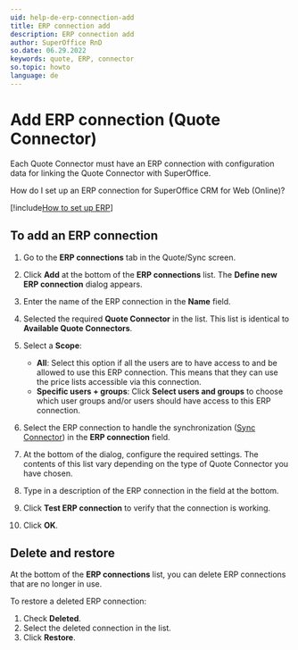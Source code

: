 ```yaml
---
uid: help-de-erp-connection-add
title: ERP connection add
description: ERP connection add
author: SuperOffice RnD
so.date: 06.29.2022
keywords: quote, ERP, connector
so.topic: howto
language: de
---
```


# Add ERP connection (Quote Connector)

Each Quote Connector must have an ERP connection with configuration data for linking the Quote Connector with SuperOffice.

How do I set up an ERP connection for SuperOffice CRM for Web (Online)?

[!include[How to set up ERP](includes/set-up-erp.md)]

## To add an ERP connection

1. Go to the **ERP connections** tab in the Quote/Sync screen.

1. Click **Add** at the bottom of the **ERP connections** list. The **Define new ERP connection** dialog appears.

1. Enter the name of the ERP connection in the **Name** field.

1. Selected the required **Quote Connector** in the list. This list is identical to **Available Quote Connectors**.

1. Select a **Scope**:

    * **All**: Select this option if all the users are to have access to and be allowed to use this ERP connection. This means that they can use the price lists accessible via this connection.
    * **Specific users + groups**: Click **Select users and groups** to choose which user groups and/or users should have access to this ERP connection.

1. Select the ERP connection to handle the synchronization ([Sync Connector][1]) in the **ERP connection** field.

1. At the bottom of the dialog, configure the required settings. The contents of this list vary depending on the type of Quote Connector you have chosen.

1. Type in a description of the ERP connection in the field at the bottom.

1. Click **Test ERP connection** to verify that the connection is working.

1. Click **OK**.

## Delete and restore

At the bottom of the **ERP connections** list, you can delete ERP connections that are no longer in use.

To restore a deleted ERP connection:

1. Check **Deleted**.
1. Select the deleted connection in the list.
1. Click **Restore**.

<!-- Referenced links -->
[1]:sync/index.md

<!-- Referenced images -->

